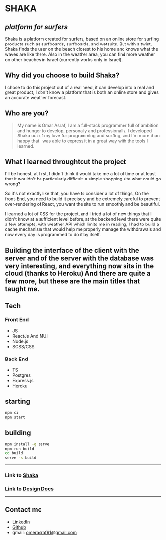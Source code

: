 # SHAKA
## _platform for surfers_

Shaka is a platform created for surfers, based on an online store for surfing products such as surfboards, surfboards, and wetsuits.
But with a twist, Shaka finds the user on the beach closest to his home and knows what the waves are like there.
Also in the weather area, you can find more weather on other beaches in Israel
(currently works only in Israel).




## Why did you choose to build Shaka?
I chose to do this project out of a real need, it can develop into a real and great product, I don't know a platform that is both an online store and gives an accurate weather forecast.


## Who are you?
> My name is Omar Asraf, I am a full-stack programmer full of ambition and hunger to develop, personally and professionally.
I developed Shaka out of my love for programming and surfing, and I'm more than happy that I was able to express it in a great way with the tools I learned.



## What I learned throughtout the project 
I'll be honest, at first, I didn't think it would take me a lot of time or at least that it wouldn't be particularly difficult, a simple shopping site what could go wrong?

So it's not exactly like that, you have to consider a lot of things,
On the front-End, you need to build it precisely and be extremely careful to prevent over-rendering of React, you want the site to run smoothly and be beautiful.

I learned a lot of CSS for the project, and I tried a lot of new things that I didn't know at a sufficient level before, at the backend level there were quite a few attempts, with weather API which limits me in reading, I had to build a cache mechanism that would help me properly manage the withdrawals and now every day is programmed to do it by itself.


Building the interface of the client with the server and of the server with the database was very interesting, and everything now sits in the cloud (thanks to Heroku)
And there are quite a few more, but these are the main titles that taught me.
-------
## Tech

### Front End
- JS 
- ReactJs And MUI
- Node.js
- SCSS/CSS

### Back End
- TS
- Postgres
- Express.js
- Heroku



## starting 
```sh
npm ci 
npm start
```

## building
```sh
npm install -g serve
npm run build
cd build
serve -s build
```
_______________________________________________________


### Link to [Shaka](https://shaka14.netlify.app/) 
### Link to [Design Docs](https://docs.google.com/document/d/1KrLyxLVt-aDPfAvAEvnzsZ8C9oOBnMJ8LhEDA8deqQk/edit?usp=sharing)
_______________________________________________________
## Contact me
- [LinkedIn](https://www.linkedin.com/in/omer-asraf/)
- [Github](https://github.com/omer117)
- gmail: omerasraf91@gmail.com



